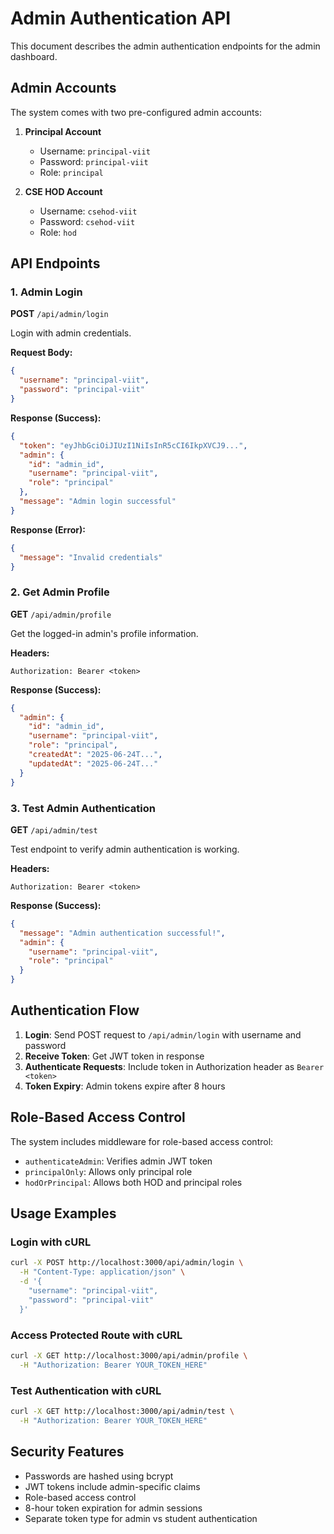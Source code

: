 # Admin Authentication API

This document describes the admin authentication endpoints for the admin dashboard.

## Admin Accounts

The system comes with two pre-configured admin accounts:

1. **Principal Account**
   - Username: `principal-viit`
   - Password: `principal-viit`
   - Role: `principal`

2. **CSE HOD Account**
   - Username: `csehod-viit`
   - Password: `csehod-viit`
   - Role: `hod`

## API Endpoints

### 1. Admin Login

**POST** `/api/admin/login`

Login with admin credentials.

**Request Body:**
```json
{
  "username": "principal-viit",
  "password": "principal-viit"
}
```

**Response (Success):**
```json
{
  "token": "eyJhbGciOiJIUzI1NiIsInR5cCI6IkpXVCJ9...",
  "admin": {
    "id": "admin_id",
    "username": "principal-viit",
    "role": "principal"
  },
  "message": "Admin login successful"
}
```

**Response (Error):**
```json
{
  "message": "Invalid credentials"
}
```

### 2. Get Admin Profile

**GET** `/api/admin/profile`

Get the logged-in admin's profile information.

**Headers:**
```
Authorization: Bearer <token>
```

**Response (Success):**
```json
{
  "admin": {
    "id": "admin_id",
    "username": "principal-viit",
    "role": "principal",
    "createdAt": "2025-06-24T...",
    "updatedAt": "2025-06-24T..."
  }
}
```

### 3. Test Admin Authentication

**GET** `/api/admin/test`

Test endpoint to verify admin authentication is working.

**Headers:**
```
Authorization: Bearer <token>
```

**Response (Success):**
```json
{
  "message": "Admin authentication successful!",
  "admin": {
    "username": "principal-viit",
    "role": "principal"
  }
}
```

## Authentication Flow

1. **Login**: Send POST request to `/api/admin/login` with username and password
2. **Receive Token**: Get JWT token in response
3. **Authenticate Requests**: Include token in Authorization header as `Bearer <token>`
4. **Token Expiry**: Admin tokens expire after 8 hours

## Role-Based Access Control

The system includes middleware for role-based access control:

- `authenticateAdmin`: Verifies admin JWT token
- `principalOnly`: Allows only principal role
- `hodOrPrincipal`: Allows both HOD and principal roles

## Usage Examples

### Login with cURL
```bash
curl -X POST http://localhost:3000/api/admin/login \
  -H "Content-Type: application/json" \
  -d '{
    "username": "principal-viit",
    "password": "principal-viit"
  }'
```

### Access Protected Route with cURL
```bash
curl -X GET http://localhost:3000/api/admin/profile \
  -H "Authorization: Bearer YOUR_TOKEN_HERE"
```

### Test Authentication with cURL
```bash
curl -X GET http://localhost:3000/api/admin/test \
  -H "Authorization: Bearer YOUR_TOKEN_HERE"
```

## Security Features

- Passwords are hashed using bcrypt
- JWT tokens include admin-specific claims
- Role-based access control
- 8-hour token expiration for admin sessions
- Separate token type for admin vs student authentication
